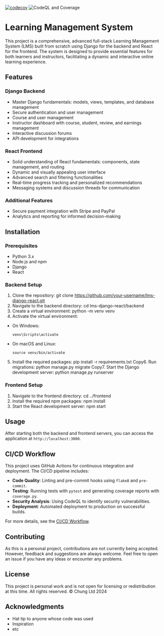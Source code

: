 [![codecov](https://codecov.io/gh/hochungyan/learning_management_system/branch/main/graph/badge.svg)](https://codecov.io/gh/hochungyan/learning_management_system)
![CodeQL and Coverage](https://github.com/hochungyan/learning_management_system/actions/workflows/codeql-analysis.yml/badge.svg)
# Learning Management System

This project is a comprehensive, advanced full-stack Learning Management System (LMS) built from scratch using Django for the backend and React for the frontend. The system is designed to provide essential features for both learners and instructors, facilitating a dynamic and interactive online learning experience.

## Features

### Django Backend
* Master Django fundamentals: models, views, templates, and database management
* Secure authentication and user management
* Course and user management
* Instructor dashboard with course, student, review, and earnings management
* Interactive discussion forums
* API development for integrations

### React Frontend
* Solid understanding of React fundamentals: components, state management, and routing
* Dynamic and visually appealing user interface
* Advanced search and filtering functionalities
* Real-time progress tracking and personalized recommendations
* Messaging systems and discussion threads for communication

### Additional Features
* Secure payment integration with Stripe and PayPal
* Analytics and reporting for informed decision-making

## Installation

### Prerequisites
* Python 3.x
* Node.js and npm
* Django
* React

### Backend Setup
1. Clone the repository:
git clone https://github.com/your-username/lms-django-react.git
2. Navigate to the backend directory:
cd lms-django-react/backend
3. Create a virtual environment:
python -m venv venv
4. Activate the virtual environment:
* On Windows:
  ```
  venv\Scripts\activate
  ```
* On macOS and Linux:
  ```
  source venv/bin/activate
  ```
5. Install the required packages:
pip install -r requirements.txt
Copy6. Run migrations:
python manage.py migrate
Copy7. Start the Django development server:
python manage.py runserver

### Frontend Setup
1. Navigate to the frontend directory:
cd ../frontend
2. Install the required npm packages:
npm install
3. Start the React development server:
npm start

## Usage
After starting both the backend and frontend servers, you can access the application at `http://localhost:3000`.

## CI/CD Workflow
This project uses GitHub Actions for continuous integration and deployment. The CI/CD pipeline includes:

- **Code Quality**: Linting and pre-commit hooks using `flake8` and `pre-commit`.
- **Testing**: Running tests with `pytest` and generating coverage reports with `coverage.py`.
- **Security Analysis**: Using CodeQL to identify security vulnerabilities.
- **Deployment**: Automated deployment to production on successful builds.

For more details, see the [CI/CD Workflow](CI_CD_WORKFLOW.md).

## Contributing
As this is a personal project, contributions are not currently being accepted. However, feedback and suggestions are always welcome. Feel free to open an issue if you have any ideas or encounter any problems.

## License
This project is personal work and is not open for licensing or redistribution at this time. All rights reserved. © Chung Ltd 2024

## Acknowledgments
* Hat tip to anyone whose code was used
* Inspiration
* etc
